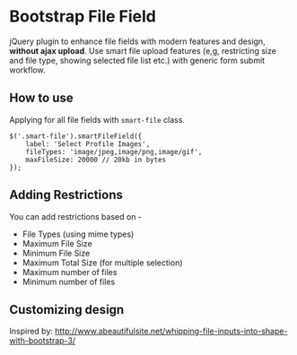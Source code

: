 Bootstrap File Field
============================

jQuery plugin to enhance file fields with modern features and design, **without ajax upload**. 
Use smart file upload features (e,g, restricting size and file type, showing selected file list etc.)
with generic form submit workflow.

How to use
------------------
Applying for all file fields with `smart-file` class.

```
$('.smart-file').smartFileField({  
    label: 'Select Profile Images',  
    fileTypes: 'image/jpeg,image/png,image/gif',  
    maxFileSize: 20000 // 20kb in bytes  
});
```

Adding Restrictions
-------------------------

You can add restrictions based on - 

* File Types (using mime types)
* Maximum File Size
* Minimum File Size
* Maximum Total Size (for multiple selection)
* Maximum number of files
* Minimum number of files

Customizing design
--------------------------


Inspired by: http://www.abeautifulsite.net/whipping-file-inputs-into-shape-with-bootstrap-3/
